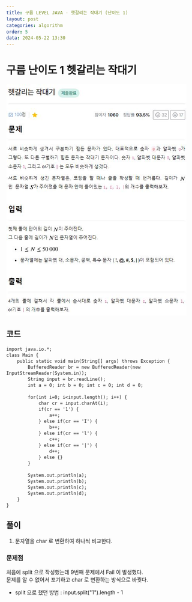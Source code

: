 ```yaml
---
title: 구름 LEVEL JAVA - 헷갈리는 작대기 (난이도 1)
layout: post
categories: algorithm
order: 5
data: 2024-05-22 13:30
---
```


# 구름 난이도 1 헷갈리는 작대기

<img src="/assets/img/goorm/goorm_5.JPG" />

## 코드
```
import java.io.*;
class Main {
	public static void main(String[] args) throws Exception {
		BufferedReader br = new BufferedReader(new InputStreamReader(System.in));
		String input = br.readLine();
		int a = 0; int b = 0; int c = 0; int d = 0;
		
		for(int i=0; i<input.length(); i++) {
			char cr = input.charAt(i);
			if(cr == '1') {
				a++;
			} else if(cr == 'I') {
				b++;
			} else if(cr == 'l') {
				c++;
			} else if(cr == '|') {
				d++;
			} else {}
		}
		
		System.out.println(a);
		System.out.println(b);
		System.out.println(c);
		System.out.println(d);
	}
}
```
## 풀이

1. 문자열을 char 로 변환하여 하나씩 비교한다.


### 문제점
처음에 split 으로 작성했는데 9번째 문제에서 Fail 이 발생했다.<br>
문제를 알 수 없어서 포기하고 char 로 변환하는 방식으로 바꿧다.<br>
- split 으로 했던 방법 : input.split("1").length - 1



